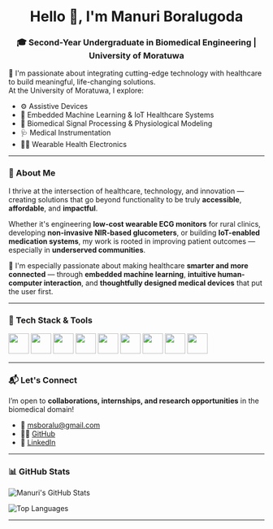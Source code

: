 <h1 align="center">Hello 👋, I'm Manuri Boralugoda</h1>
<h3 align="center">🎓 Second-Year Undergraduate in Biomedical Engineering | University of Moratuwa</h3>



🧬 I'm passionate about integrating cutting-edge technology with healthcare to build meaningful, life-changing solutions.  
At the University of Moratuwa, I explore:

- ⚙️ Assistive Devices
- 🤖 Embedded Machine Learning & IoT Healthcare Systems 
- 📡 Biomedical Signal Processing & Physiological Modeling
- 🩺 Medical Instrumentation  
- 🧘‍♂️ Wearable Health Electronics  

---

### 🧠 About Me

I thrive at the intersection of healthcare, technology, and innovation — creating solutions that go beyond functionality to be truly **accessible**, **affordable**, and **impactful**.  

Whether it's engineering **low-cost wearable ECG monitors** for rural clinics, developing **non-invasive NIR-based glucometers**, or building **IoT-enabled medication systems**, my work is rooted in improving patient outcomes — especially in **underserved communities**.

🔬 I'm especially passionate about making healthcare **smarter and more connected** — through **embedded machine learning**, **intuitive human-computer interaction**, and **thoughtfully designed medical devices** that put the user first.

---

### 🧰 Tech Stack & Tools

<p align="left">
  <img src="https://cdn.jsdelivr.net/gh/devicons/devicon/icons/python/python-original.svg" height="40"/>
  <img src="https://cdn.jsdelivr.net/gh/devicons/devicon/icons/cplusplus/cplusplus-original.svg" height="40"/>
  <img src="https://cdn.jsdelivr.net/gh/devicons/devicon/icons/arduino/arduino-original.svg" height="40"/>
  <img src="https://cdn.jsdelivr.net/gh/devicons/devicon/icons/raspberrypi/raspberrypi-line.svg" height="40"/>
  <img src="https://cdn.jsdelivr.net/gh/devicons/devicon/icons/vscode/vscode-original.svg" height="40"/>
  <img src="https://cdn.jsdelivr.net/gh/devicons/devicon/icons/nodejs/nodejs-original.svg" height="40"/>
  <img src="https://cdn.jsdelivr.net/gh/devicons/devicon/icons/html5/html5-original.svg" height="40"/>
  <img src="https://cdn.jsdelivr.net/gh/devicons/devicon/icons/css3/css3-original.svg" height="40"/>
  <img src="https://cdn.jsdelivr.net/gh/devicons/devicon/icons/javascript/javascript-original.svg" height="40"/>
</p>

---

### 📬 Let's Connect

I’m open to **collaborations, internships, and research opportunities** in the biomedical domain!

- 📧 [msboralu@gmail.com](mailto:msboralu@gmail.com)  
- 🧑‍💻 [GitHub](https://github.com/msboralugoda)  
- 💼 [LinkedIn](https://www.linkedin.com/in/manuri-boralugoda-4884a5273/)

---

### 📊 GitHub Stats

![Manuri's GitHub Stats](https://github-readme-stats.vercel.app/api?username=msboralugoda&show_icons=true&theme=radical)

![Top Languages](https://github-readme-stats.vercel.app/api/top-langs/?username=msboralugoda&layout=compact&theme=radical)

---



